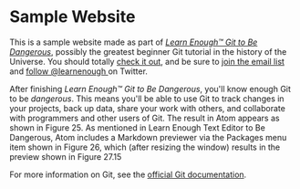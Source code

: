 # Sample Website

This is a sample website made as part of [*Learn Enough™ Git to Be
Dangerous*](http://learnenough.com/git-tutorial), possibly the greatest
beginner Git tutorial in the history of the Universe. You should totally [
check it out](http://learnenough.com/git-tutorial), and be sure to [join
the email list](http://learnenough.com/#email_list) and [follow @learnenough
](http://twitter.com/learnenough) on Twitter.

After finishing *Learn Enough™ Git to Be Dangerous*, you'll know enough Git
to be *dangerous*. This means you'll be able to use Git to track changes in
your projects, back up data, share your work with others, and collaborate
with programmers and other users of Git.
The result in Atom appears as shown in Figure 25. As mentioned in Learn Enough Text Editor to Be Dangerous, Atom includes a Markdown previewer via the Packages menu item shown in Figure 26, which (after resizing the window) results in the preview shown in Figure 27.15

For more information on Git, see the
[official Git documentation](https://git-scm.com/).